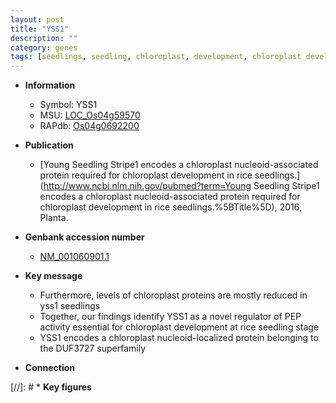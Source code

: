 ```yaml
---
layout: post
title: "YSS1"
description: ""
category: genes
tags: [seedlings, seedling, chloroplast, development, chloroplast development]
---
```


* **Information**  
    + Symbol: YSS1  
    + MSU: [LOC_Os04g59570](http://rice.uga.edu/cgi-bin/ORF_infopage.cgi?orf=LOC_Os04g59570)  
    + RAPdb: [Os04g0692200](https://rapdb.dna.affrc.go.jp/locus/?name=Os04g0692200)  

* **Publication**  
    + [Young Seedling Stripe1 encodes a chloroplast nucleoid-associated protein required for chloroplast development in rice seedlings.](http://www.ncbi.nlm.nih.gov/pubmed?term=Young Seedling Stripe1 encodes a chloroplast nucleoid-associated protein required for chloroplast development in rice seedlings.%5BTitle%5D), 2016, Planta.

* **Genbank accession number**  
    + [NM_001060901.1](http://www.ncbi.nlm.nih.gov/nuccore/NM_001060901.1)

* **Key message**  
    + Furthermore, levels of chloroplast proteins are mostly reduced in yss1 seedlings
    + Together, our findings identify YSS1 as a novel regulator of PEP activity essential for chloroplast development at rice seedling stage
    + YSS1 encodes a chloroplast nucleoid-localized protein belonging to the DUF3727 superfamily

* **Connection**  

[//]: # * **Key figures**  


